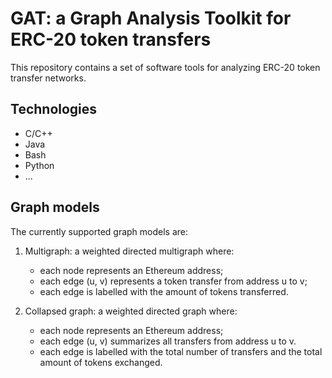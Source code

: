 # GAT: a Graph Analysis Toolkit for ERC-20 token transfers

This repository contains a set of software tools for analyzing ERC-20 token transfer networks.

## Technologies 

- C/C++
- Java
- Bash
- Python
- ...

## Graph models

The currently supported graph models are:

1) Multigraph: a weighted directed multigraph where:
    - each node represents an Ethereum address;
    - each edge (u, v) represents a token transfer from address u to v;
    - each edge is labelled with the amount of tokens transferred.

2) Collapsed graph: a weighted directed graph where:
    - each node represents an Ethereum address;
    - each edge (u, v) summarizes all transfers from address u to v.
    - each edge is labelled with the total number of transfers and the total amount of tokens exchanged.